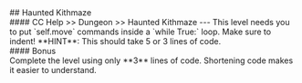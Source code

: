 <br>
<br>
## Haunted Kithmaze
<br>
#### CC Help >> Dungeon >> Haunted Kithmaze
---
This level needs you to put `self.move` commands inside a `while
True:` loop. Make sure to indent!
**HINT**: This should take 5 or 3 lines of code.
<br>
#### Bonus
<br>
Complete the level using only **3** lines of code. Shortening code
makes it easier to understand.
